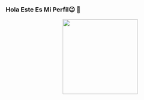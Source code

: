 ### Hola Este Es Mi Perfil😉  👋


  <div id="header" align="center">
  <img src="https://giphy.com/gifs/pudgypenguins-pudgy-penguin-pudgypenguin-Yfl7CS7vQqnebA69aH" width="200" />
</div>

<!--
**CesarMerida/CesarMerida** is a ✨ _special_ ✨ repository because its `README.md` (this file) appears on your GitHub profile.

Here are some ideas to get you started:

- 🔭 I’m currently working on ...
- 🌱 I’m currently learning ...
- 👯 I’m looking to collaborate on ...
- 🤔 I’m looking for help with ...
- 💬 Ask me about ...
- 📫 How to reach me: ...
- 😄 Pronouns: ...
- ⚡ Fun fact: ...
-->
